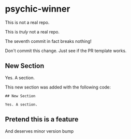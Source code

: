 # psychic-winner

This is not a real repo.

This is _truly_ not a real repo.

The seventh commit in fact breaks nothing!

Don't commit this change. Just see if the PR template works.

## New Section

Yes. A section.

This new section was added with the following code:
```
## New Section

Yes. A section.
```

## Pretend this is a feature

And deserves minor version bump
